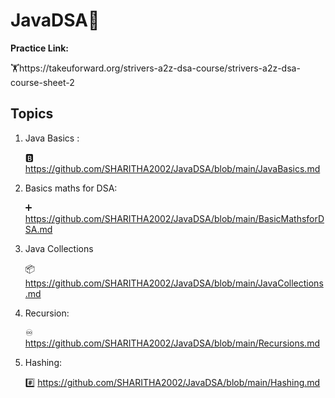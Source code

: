 # JavaDSA🧮

**Practice Link:** 

   🏋️https://takeuforward.org/strivers-a2z-dsa-course/strivers-a2z-dsa-course-sheet-2

## Topics

1) Java Basics :

   🅱️ https://github.com/SHARITHA2002/JavaDSA/blob/main/JavaBasics.md
   
3) Basics maths for DSA:
   
   ➕ https://github.com/SHARITHA2002/JavaDSA/blob/main/BasicMathsforDSA.md
   
4) Java Collections

   📦 https://github.com/SHARITHA2002/JavaDSA/blob/main/JavaCollections.md
   
6) Recursion:
   
   ♾️ https://github.com/SHARITHA2002/JavaDSA/blob/main/Recursions.md
   
8) Hashing:

   #️⃣ https://github.com/SHARITHA2002/JavaDSA/blob/main/Hashing.md
